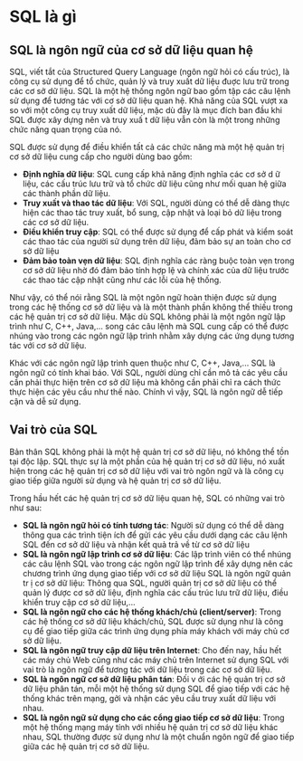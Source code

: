 # SQL là gì
## SQL là ngôn ngữ của cơ sở dữ liệu quan hệ

SQL, viết tắt của Structured Query Language (ngôn ngữ hỏi có cấu trúc), là công cụ sử dụng để tổ chức, 
quản lý và truy xuất dữ liệu đuợc lưu trữ trong các cơ sở dữ liệu. 
SQL là một hệ thống ngôn ngữ bao gồm tập các câu lệnh sử dụng để tương tác với cơ sở dữ liệu quan hệ.
Khả năng của SQL vượt xa so với một công cụ truy xuất dữ liệu, mặc dù đây là mục đích ban đầu
khi SQL được xây dựng nên và truy xuấ t dữ liệu vẫn còn là một trong những chức năng quan
trọng của nó. 

SQL được sử dụng để điều khiển tất cả các chức năng mà một hệ quản trị cơ sở dữ
liệu cung cấp cho người dùng bao gồm:
* **Định nghĩa dữ liệu**: SQL cung cấp khả năng định nghĩa các cơ sở d ữ liệu, các cấu trúc lưu trữ
và tổ chức dữ liệu cũng như mối quan hệ giữa các thành phần dữ liệu.
* **Truy xuất và thao tác dữ liệu**: Với SQL, người dùng có thể dễ dàng thực hiện các thao
tác truy xuất, bổ sung, cập nhật và loại bỏ dữ liệu trong các cơ sở dữ liệu.
* **Điều khiển truy cập**: SQL có thể được sử dụng để cấp phát và kiểm soát các thao tác của người
sử dụng trên dữ liệu, đảm bảo sự an toàn cho cơ sở dữ liệu
* **Đảm bảo toàn vẹn dữ liệu**: SQL định nghĩa các ràng buộc toàn vẹn trong cơ sở dữ liệu nhờ đó
đảm bảo tính hợp lệ và chính xác của dữ liệu trước các thao tác cập nhật cũng như các lỗi của hệ
thống.

Như vậy, có thể nói rằng SQL là một ngôn ngữ hoàn thiện được sử dụng trong các hệ thống cơ
sở dữ liệu và là một thành phần không thể thiếu trong các hệ quản trị cơ sở dữ liệu. Mặc dù SQL
không phải là một ngôn ngữ lập trình như C, C++, Java,... song các câu lệnh mà SQL cung cấp có
thể được nhúng vào trong các ngôn ngữ lập trình nhằm xây dựng các ứng dụng tương tác với cơ
sở dữ liệu.

Khác với các ngôn ngữ lập trình quen thuộc như C, C++, Java,... SQL là ngôn ngữ có tính khai
báo. Với SQL, người dùng chỉ cần mô tả các yêu cầu cần phải thực hiện trên cơ sở dữ liệu mà
không cần phải chỉ ra cách thức thực hiện các yêu cầu như thế nào. Chính vì vậy, SQL là ngôn
ngữ dễ tiếp cận và dễ sử dụng.

## Vai trò của SQL

Bản thân SQL không phải là một hệ quản trị cơ sở dữ liệu, nó không thể tồn tại độc lập. SQL
thực sự là một phần của hệ quản trị cơ sở dữ liệu, nó xuất hiện trong các hệ quản trị cơ sở dữ liệu
với vai trò ngôn ngữ và là công cụ giao tiếp giữa người sử dụng và hệ quản trị cơ sở dữ liệu.

Trong hầu hết các hệ quản trị cơ sở dữ liệu quan hệ, SQL có những vai trò như sau:
* **SQL là ngôn ngữ hỏi có tính tương tác**: Người sử dụng có thể dễ dàng thông qua các
trình tiện ích để gửi các yêu cầu dưới dạng các câu lệnh SQL đến cơ sở dữ liệu và nhận kết quả trả về từ cơ sở dữ liệu
* **SQL là ngôn ngữ lập trình cơ sở dữ liệu**: Các lập trình viên có thể nhúng các câu lệnh SQL 
vào trong các ngôn ngữ lập trình để xây dựng nên các chương trình ứng dụng giao tiếp với cơ sở dữ liệu
SQL là ngôn ngữ quản tr ị cơ sở dữ liệu: Thông qua SQL, người quản trị cơ sở dữ liệu có thể
quản lý được cơ sở dữ liệu, định nghĩa các cấu trúc lưu trữ dữ liệu, điều khiển truy cập cơ sở dữ
liệu,...
* **SQL là ngôn ngữ cho các hệ thống khách/chủ (client/server)**: Trong các hệ thống cơ sở dữ liệu
khách/chủ, SQL được sử dụng như là công cụ để giao tiếp giữa các trình ứng dụng phía máy
khách với máy chủ cơ sở dữ liệu.
* **SQL là ngôn ngữ truy cập dữ liệu trên Internet**: Cho đến nay, hầu hết các máy chủ Web cũng
như các máy chủ trên Internet sử dụng SQL với vai trò là ngôn ngữ để tương tác với dữ liệu
trong các cơ sở dữ liệu.
* **SQL là ngôn ngữ cơ sở dữ liệu phân tán**: Đối v ới các hệ quản trị cơ sở dữ liệu phân tán, mỗi
một hệ thống sử dụng SQL để giao tiếp với các hệ thống khác trên mạng, gởi và nhận các yêu cầu
truy xuất dữ liệu với nhau.
* **SQL là ngôn ngữ sử dụng cho các cổng giao tiếp cơ sở dữ liệu**: Trong một hệ thống mạng máy
tính với nhiều hệ quản trị cơ sở dữ liệu khác nhau, SQL thường được sử dụng như là một chuẩn
ngôn ngữ để giao tiếp giữa các hệ quản trị cơ sở dữ liệu.
